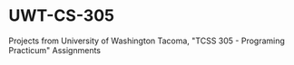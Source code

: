 # UWT-CS-305
Projects from University of Washington Tacoma, "TCSS 305 - Programing Practicum" Assignments
